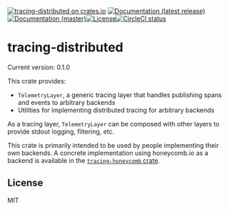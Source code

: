 [![tracing-distributed on crates.io](https://img.shields.io/crates/v/tracing-distributed)](https://crates.io/crates/tracing-distributed) [![Documentation (latest release)](https://docs.rs/tracing-distributed/badge.svg)](https://docs.rs/tracing-distributed/) [![Documentation (master)](https://img.shields.io/badge/docs-master-brightgreen)](https://inanna-malick.github.io/honeycomb-tracing/tracing_distributed/)[![License](https://img.shields.io/badge/license-MIT-green.svg)](../LICENSE)[![CircleCI status](https://circleci.com/gh/inanna-malick/honeycomb-tracing.svg?style=svg)](https://app.circleci.com/pipelines/github/inanna-malick/honeycomb-tracing)

# tracing-distributed

Current version: 0.1.0

This crate provides:
- `TelemetryLayer`, a generic tracing layer that handles publishing spans and events to arbitrary backends
- Utilities for implementing distributed tracing for arbitrary backends

As a tracing layer, `TelemetryLayer` can be composed with other layers to provide stdout logging, filtering, etc.

This crate is primarily intended to be used by people implementing their own backends.
A concrete implementation using honeycomb.io as a backend is available in the [`tracing-honeycomb` crate](https://crates.io/crates/tracing-honeycomb).

## License

MIT

<!--
README.md is generated from README.tpl by cargo readme. To regenerate:
cargo install cargo-readme
cargo readme > README.md
-->
